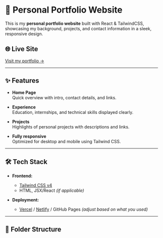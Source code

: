 # 💼 Personal Portfolio Website

This is my **personal portfolio website** built with React & TailwindCSS, showcasing my background, projects, and contact information in a sleek, responsive design.

## 🌐 Live Site
[Visit my portfolio →](https://AaronConnolly.github.io/my-portfolio)  

---

## ✨ Features

- **Home Page**  
  Quick overview with intro, contact details, and links.

- **Experience**  
  Education, internships, and technical skills displayed clearly.

- **Projects**  
  Highlights of personal projects with descriptions and links.

- **Fully responsive**  
  Optimized for desktop and mobile using Tailwind CSS.

---

## 🛠 Tech Stack

- **Frontend:**  
  - [Tailwind CSS v4](https://tailwindcss.com/)
  - HTML, JSX/React *(if applicable)*

- **Deployment:**  
  - [Vercel](https://vercel.com/) / [Netlify](https://www.netlify.com/) / GitHub Pages *(adjust based on what you used)*

---

## 📁 Folder Structure

